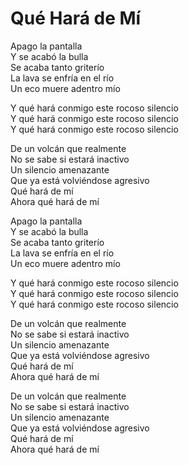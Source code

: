 # Qué Hará de Mí  

Apago la pantalla  
Y se acabó la bulla  
Se acaba tanto griterío  
La lava se enfría en el río  
Un eco muere adentro mío  

Y qué hará conmigo este rocoso silencio  
Y qué hará conmigo este rocoso silencio  
Y qué hará conmigo este rocoso silencio  

De un volcán que realmente  
No se sabe si estará inactivo  
Un silencio amenazante  
Que ya está volviéndose agresivo  
Qué hará de mí  
Ahora qué hará de mí  

Apago la pantalla  
Y se acabó la bulla  
Se acaba tanto griterío  
La lava se enfría en el río  
Un eco muere adentro mío  

Y qué hará conmigo este rocoso silencio  
Y qué hará conmigo este rocoso silencio  
Y qué hará conmigo este rocoso silencio  

De un volcán que realmente  
No se sabe si estará inactivo  
Un silencio amenazante  
Que ya está volviéndose agresivo  
Qué hará de mí  
Ahora qué hará de mí  

De un volcán que realmente  
No se sabe si estará inactivo  
Un silencio amenazante  
Que ya está volviéndose agresivo  
Qué hará de mí  
Ahora qué hará de mí  
